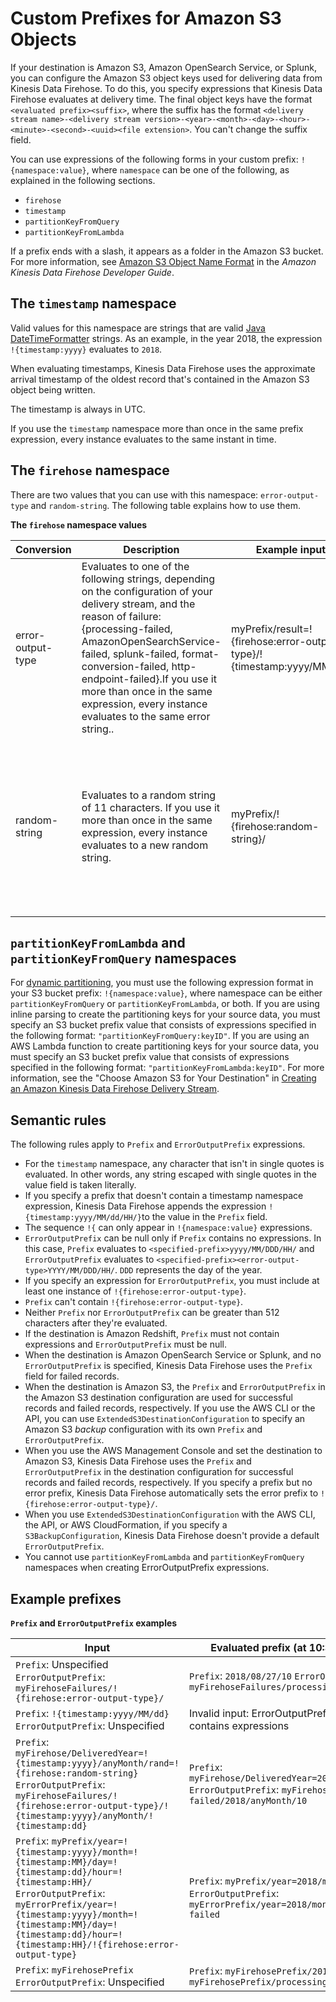 # Custom Prefixes for Amazon S3 Objects<a name="s3-prefixes"></a>

If your destination is Amazon S3, Amazon OpenSearch Service, or Splunk, you can configure the Amazon S3 object keys used for delivering data from Kinesis Data Firehose\. To do this, you specify expressions that Kinesis Data Firehose evaluates at delivery time\. The final object keys have the format `<evaluated prefix><suffix>`, where the suffix has the format `<delivery stream name>-<delivery stream version>-<year>-<month>-<day>-<hour>-<minute>-<second>-<uuid><file extension>`\. You can't change the suffix field\.

You can use expressions of the following forms in your custom prefix: `!{namespace:value}`, where `namespace` can be one of the following, as explained in the following sections\.
+  `firehose` 
+ `timestamp`
+ `partitionKeyFromQuery`
+ `partitionKeyFromLambda`

If a prefix ends with a slash, it appears as a folder in the Amazon S3 bucket\. For more information, see [Amazon S3 Object Name Format](https://docs.aws.amazon.com/firehose/latest/dev/basic-deliver.html#s3-object-name) in the *Amazon Kinesis Data Firehose Developer Guide*\.

## The `timestamp` namespace<a name="timestamp-namespace"></a>

Valid values for this namespace are strings that are valid [Java DateTimeFormatter](https://docs.oracle.com/javase/8/docs/api/java/time/format/DateTimeFormatter.html) strings\. As an example, in the year 2018, the expression `!{timestamp:yyyy}` evaluates to `2018`\. 

When evaluating timestamps, Kinesis Data Firehose uses the approximate arrival timestamp of the oldest record that's contained in the Amazon S3 object being written\. 

The timestamp is always in UTC\. 

If you use the `timestamp` namespace more than once in the same prefix expression, every instance evaluates to the same instant in time\.

## The `firehose` namespace<a name="firehose-namespace"></a>

There are two values that you can use with this namespace: `error-output-type` and `random-string`\. The following table explains how to use them\.


**The `firehose` namespace values**  

| Conversion | Description | Example input | Example output | Notes | 
| --- | --- | --- | --- | --- | 
| error\-output\-type | Evaluates to one of the following strings, depending on the configuration of your delivery stream, and the reason of failure: \{processing\-failed, AmazonOpenSearchService\-failed, splunk\-failed, format\-conversion\-failed, http\-endpoint\-failed\}\.If you use it more than once in the same expression, every instance evaluates to the same error string\.\. | myPrefix/result=\!\{firehose:error\-output\-type\}/\!\{timestamp:yyyy/MM/dd\} | myPrefix/result=processing\-failed/2018/08/03 | The error\-output\-type value can only be used in the ErrorOutputPrefix field\. | 
| random\-string |  Evaluates to a random string of 11 characters\. If you use it more than once in the same expression, every instance evaluates to a new random string\.  | myPrefix/\!\{firehose:random\-string\}/ | myPrefix/046b6c7f\-0b/ | You can use it with both prefix types\.You can place it at the beginning of the format string to get a randomized prefix, which is sometimes necessary for attaining extremely high throughput with Amazon S3\. | 

## `partitionKeyFromLambda` and `partitionKeyFromQuery` namespaces<a name="dynamic-partitioning-namespaces"></a>

For [dynamic partitioning](https://docs.aws.amazon.com/firehose/latest/dev/dynamic-partitioning.html), you must use the following expression format in your S3 bucket prefix: `!{namespace:value}`, where namespace can be either `partitionKeyFromQuery` or `partitionKeyFromLambda`, or both\. If you are using inline parsing to create the partitioning keys for your source data, you must specify an S3 bucket prefix value that consists of expressions specified in the following format: `"partitionKeyFromQuery:keyID"`\. If you are using an AWS Lambda function to create partitioning keys for your source data, you must specify an S3 bucket prefix value that consists of expressions specified in the following format: `"partitionKeyFromLambda:keyID"`\. For more information, see the "Choose Amazon S3 for Your Destination" in [Creating an Amazon Kinesis Data Firehose Delivery Stream](https://docs.aws.amazon.com/firehose/latest/dev/basic-create.html)\.

## Semantic rules<a name="prefix-rules"></a>

The following rules apply to `Prefix` and `ErrorOutputPrefix` expressions\.
+ For the `timestamp` namespace, any character that isn't in single quotes is evaluated\. In other words, any string escaped with single quotes in the value field is taken literally\.
+ If you specify a prefix that doesn't contain a timestamp namespace expression, Kinesis Data Firehose appends the expression `!{timestamp:yyyy/MM/dd/HH/}`to the value in the `Prefix` field\.
+ The sequence `!{` can only appear in `!{namespace:value}` expressions\.
+ `ErrorOutputPrefix` can be null only if `Prefix` contains no expressions\. In this case, `Prefix` evaluates to `<specified-prefix>yyyy/MM/DDD/HH/` and `ErrorOutputPrefix` evaluates to `<specified-prefix><error-output-type>YYYY/MM/DDD/HH/`\. `DDD` represents the day of the year\.
+ If you specify an expression for `ErrorOutputPrefix`, you must include at least one instance of `!{firehose:error-output-type}`\.
+ `Prefix` can't contain `!{firehose:error-output-type}`\.
+ Neither `Prefix` nor `ErrorOutputPrefix` can be greater than 512 characters after they're evaluated\.
+ If the destination is Amazon Redshift, `Prefix` must not contain expressions and `ErrorOutputPrefix` must be null\.
+ When the destination is Amazon OpenSearch Service or Splunk, and no `ErrorOutputPrefix` is specified, Kinesis Data Firehose uses the `Prefix` field for failed records\. 
+ When the destination is Amazon S3, the `Prefix` and `ErrorOutputPrefix` in the Amazon S3 destination configuration are used for successful records and failed records, respectively\. If you use the AWS CLI or the API, you can use `ExtendedS3DestinationConfiguration` to specify an Amazon S3 *backup* configuration with its own `Prefix` and `ErrorOutputPrefix`\.
+ When you use the AWS Management Console and set the destination to Amazon S3, Kinesis Data Firehose uses the `Prefix` and `ErrorOutputPrefix` in the destination configuration for successful records and failed records, respectively\. If you specify a prefix but no error prefix, Kinesis Data Firehose automatically sets the error prefix to `!{firehose:error-output-type}/`\.
+ When you use `ExtendedS3DestinationConfiguration` with the AWS CLI, the API, or AWS CloudFormation, if you specify a `S3BackupConfiguration`, Kinesis Data Firehose doesn't provide a default `ErrorOutputPrefix`\.
+ You cannot use `partitionKeyFromLambda` and `partitionKeyFromQuery` namespaces when creating ErrorOutputPrefix expressions\.

## Example prefixes<a name="s3-prefix-examples"></a>


**`Prefix` and `ErrorOutputPrefix` examples**  

| Input | Evaluated prefix \(at 10:30 AM UTC on Aug 27, 2018\) | 
| --- | --- | 
|  `Prefix`: Unspecified `ErrorOutputPrefix`: `myFirehoseFailures/!{firehose:error-output-type}/`  |  `Prefix`: `2018/08/27/10` `ErrorOutputPrefix`: `myFirehoseFailures/processing-failed/`  | 
|  `Prefix`: `!{timestamp:yyyy/MM/dd}` `ErrorOutputPrefix`: Unspecified  | Invalid input: ErrorOutputPrefix can't be null when Prefix contains expressions | 
|  `Prefix`: `myFirehose/DeliveredYear=!{timestamp:yyyy}/anyMonth/rand=!{firehose:random-string}` `ErrorOutputPrefix`: `myFirehoseFailures/!{firehose:error-output-type}/!{timestamp:yyyy}/anyMonth/!{timestamp:dd}`  |  `Prefix`: `myFirehose/DeliveredYear=2018/anyMonth/rand=5abf82daaa5` `ErrorOutputPrefix`: `myFirehoseFailures/processing-failed/2018/anyMonth/10`  | 
| `Prefix`: `myPrefix/year=!{timestamp:yyyy}/month=!{timestamp:MM}/day=!{timestamp:dd}/hour=!{timestamp:HH}/` `ErrorOutputPrefix`: `myErrorPrefix/year=!{timestamp:yyyy}/month=!{timestamp:MM}/day=!{timestamp:dd}/hour=!{timestamp:HH}/!{firehose:error-output-type}`  | `Prefix`: `myPrefix/year=2018/month=07/day=06/hour=23/` `ErrorOutputPrefix`: `myErrorPrefix/year=2018/month=07/day=06/hour=23/processing-failed` | 
|  `Prefix`: `myFirehosePrefix` `ErrorOutputPrefix`: Unspecified  |  `Prefix`: `myFirehosePrefix/2018/08/27/` `ErrorOutputPrefix`: `myFirehosePrefix/processing-failed/2018/08/27/`  | 